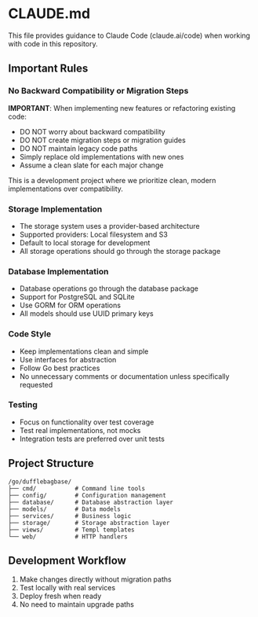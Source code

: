 # CLAUDE.md

This file provides guidance to Claude Code (claude.ai/code) when working with code in this repository.

## Important Rules

### No Backward Compatibility or Migration Steps
**IMPORTANT**: When implementing new features or refactoring existing code:
- DO NOT worry about backward compatibility
- DO NOT create migration steps or migration guides
- DO NOT maintain legacy code paths
- Simply replace old implementations with new ones
- Assume a clean slate for each major change

This is a development project where we prioritize clean, modern implementations over compatibility.

### Storage Implementation
- The storage system uses a provider-based architecture
- Supported providers: Local filesystem and S3
- Default to local storage for development
- All storage operations should go through the storage package

### Database Implementation  
- Database operations go through the database package
- Support for PostgreSQL and SQLite
- Use GORM for ORM operations
- All models should use UUID primary keys

### Code Style
- Keep implementations clean and simple
- Use interfaces for abstraction
- Follow Go best practices
- No unnecessary comments or documentation unless specifically requested

### Testing
- Focus on functionality over test coverage
- Test real implementations, not mocks
- Integration tests are preferred over unit tests

## Project Structure

```
/go/dufflebagbase/
├── cmd/           # Command line tools
├── config/        # Configuration management
├── database/      # Database abstraction layer
├── models/        # Data models
├── services/      # Business logic
├── storage/       # Storage abstraction layer
├── views/         # Templ templates
└── web/           # HTTP handlers
```

## Development Workflow

1. Make changes directly without migration paths
2. Test locally with real services
3. Deploy fresh when ready
4. No need to maintain upgrade paths